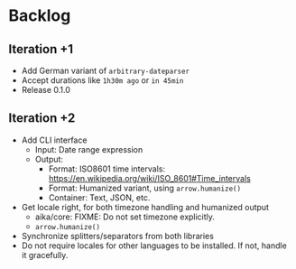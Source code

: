 # Backlog

## Iteration +1
- Add German variant of `arbitrary-dateparser`
- Accept durations like `1h30m ago` or `in 45min`
- Release 0.1.0
 
## Iteration +2
- Add CLI interface
  - Input: Date range expression
  - Output:
    - Format: ISO8601 time intervals: https://en.wikipedia.org/wiki/ISO_8601#Time_intervals
    - Format: Humanized variant, using `arrow.humanize()`
    - Container: Text, JSON, etc.
- Get locale right, for both timezone handling and humanized output
  - aika/core: FIXME: Do not set timezone explicitly.
  - `arrow.humanize()`
- Synchronize splitters/separators from both libraries
- Do not require locales for other languages to be installed.
  If not, handle it gracefully.
